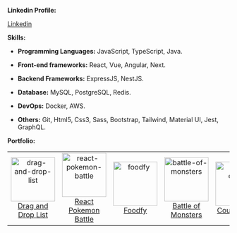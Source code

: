 <strong>Linkedin Profile:</strong>
<p><a href="https://www.linkedin.com/in/guidsgatti"> Linkedin </a></p>

<strong>Skills:</strong>
- <p><strong>Programming Languages:</strong> JavaScript, TypeScript, Java.</p>
- <p><strong>Front-end frameworks:</strong> React, Vue, Angular, Next.</p>
- <p><strong>Backend Frameworks:</strong> ExpressJS, NestJS.</p>
- <p><strong>Database:</strong> MySQL, PostgreSQL, Redis.</p>
- <p><strong>DevOps:</strong> Docker, AWS.</p>
- <p><strong>Others:</strong> Git, Html5, Css3, Sass, Bootstrap, Tailwind, Material UI, Jest, GraphQL.</p>

<!-- <strong>GitHub Stats:</strong>
<p><img src="https://github-readme-stats.vercel.app/api?username=guigattidev&amp;show_icons=true" alt="GitHub Stats"></p> -->

<strong>Portfolio:</strong>
<table>
  <tr>
    <td align="center">
      <a href="https://github.com/guigattidev/drag-and-drop-list">
        <img src="https://i.imgur.com/jDgjvXw.png" width="100px;" alt="drag-and-drop-list"/>
      </a>
      <br />
      <a href="https://github.com/guigattidev/drag-and-drop-list">Drag and Drop List</a>
    </td>
    <td align="center">
      <a href="https://github.com/guigattidev/react-pokemon-battle/">
        <img src="https://i.imgur.com/0osvBbm.png" width="100px;" alt="react-pokemon-battle"/>
      </a>
      <br />
      <a href="https://github.com/guigattidev/react-pokemon-battle/">React Pokemon Battle</a>
    </td>
    <td align="center">
      <a href="https://github.com/guigattidev/foodfy">
        <img src="https://i.imgur.com/HefcLNI.png" width="100px;" alt="foodfy"/>
      </a>
      <br />
      <a href="https://github.com/guigattidev/foodfy">Foodfy</a>
    </td>
    <td align="center">
      <a href="https://github.com/guigattidev/battle-of-monsters">
        <img src="https://i.imgur.com/chIR2gR.png" width="100px;" alt="battle-of-monsters"/>
      </a>
      <br />
      <a href="https://github.com/guigattidev/battle-of-monsters">Battle of Monsters</a>
    </td>
    <td align="center">
      <a href="https://github.com/guigattidev/count-down">
        <img src="https://i.imgur.com/BdIkp1v.png" width="100px;" alt="count-down"/>
      </a>
      <br />
      <a href="https://github.com/guigattidev/count-down">Count Down</a>
    </td>
    <td align="center">
      <a href="https://github.com/hua1995116">
        <img src="https://avatars2.githubusercontent.com/u/12070073" width="100px;" alt="hua1995116"/>
      </a>
      <br />
      <a href="https://github.com/hua1995116">蓝色的秋风</a>
    </td>
    <td align="center">
      <a href="https://github.com/lowlighter">
        <img src="https://avatars2.githubusercontent.com/u/22963968" width="100px;" alt="lowlighter"/>
      </a>
      <br />
      <a href="https://github.com/lowlighter">Simon Lecoq</a>
    </td>
  </tr>
</table>
